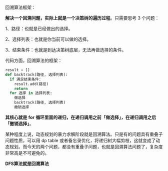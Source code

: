 回溯算法框架：

**解决⼀个回溯问题，实际上就是⼀个决策树的遍历过程**。只需要思考 3 个问题： 

1、路径：也就是已经做出的选择。 

2、选择列表：也就是你当前可以做的选择。 

3、结束条件：也就是到达决策树底层，⽆法再做选择的条件。 

代码⽅⾯，回溯算法的框架：

```python
result = [] 
def backtrack(路径, 选择列表): 
  if 满⾜结束条件: 
    result.add(路径) 
    return 
  for 选择 in 选择列表: 
    做选择 
    backtrack(路径, 选择列表) 
    撤销选择
```

**其核⼼就是** **for** **循环⾥⾯的递归，在递归调⽤之前「做选择」，在递归调⽤之后「撤销选择」**。

某种程度上说，动态规划的暴⼒求解阶段就是回溯算法。只是有的问题具有重叠⼦问题性质，可以⽤ dp table 或者备忘录优化，将递归树⼤幅剪枝，这就变成了动态规划。⽽今天的两个问题，都没有重叠⼦问题，也就是回溯算法问题了，复杂度⾮常⾼是不可避免的。

**DFS算法就是回溯算法**

